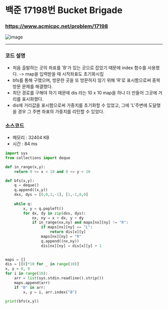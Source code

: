 백준 17198번 Bucket Brigade
=============================

### <https://www.acmicpc.net/problem/17198>
![image](https://user-images.githubusercontent.com/83554018/154977553-b44c1322-dad7-42d3-a0a9-3dceeae94801.png)

<hr>

### 코드 설명
+ 처음 출발하는 곳의 좌표를 'B'가 있는 곳으로 잡았기 때문에 index 함수를 사용했다. -> map을 입력받을 때 시작좌표도 초기화시킴
+ bfs를 통해 구했으며, 방문한 곳을 또 방문하지 않기 위해 'R'로 표시함으로써 중복방문 문제를 해결했다.
+ 최단 경로를 구해야 하기 때문에 dis 라는 10 x 10 map을 하나 더 만들어 그곳에 거리를 표시화했다. 
+ dis에 거리값을 표시함으로써 가중치를 초기화할 수 있었고, 그에 'L'주변에 도달했을 경우 그 주변 좌표의 가중치를 리턴할 수 있었다. 

### 소스코드
+ 메모리 : 32404 KB
+ 시간 : 84 ms
```python
import sys
from collections import deque

def in_range(x,y):
	return 0 <= x < 10 and 0 <= y < 10

def bfs(x,y):
	q = deque()
	q.append((x,y))
	dxs, dys = [0,0,1,-1], [1,-1,0,0]
	
	while q:
		x, y = q.popleft()
		for dx, dy in zip(dxs, dys):
			nx, ny = x + dx, y + dy
			if in_range(nx,ny) and maps[nx][ny] != "R":
				if maps[nx][ny] == "L":
					return dis[x][y]
				maps[nx][ny] = "R"
				q.append((nx,ny))
				dis[nx][ny] = dis[x][y] + 1
	

maps = []
dis = [[0]*10 for _ in range(10)]
x, y = 0, 0
for i in range(10):
	arr = list(sys.stdin.readline().strip())
	maps.append(arr)
	if "B" in arr:
		x, y = i, arr.index("B")

print(bfs(x,y))
```
